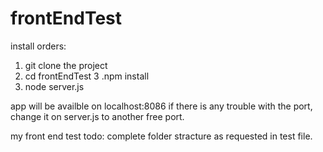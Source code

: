 # frontEndTest
install orders:
1. git clone the project
2. cd frontEndTest
3 .npm install
4. node server.js

app will be availble on localhost:8086
if there is any trouble with the port, change it on server.js to another free port.


my front end test
todo:
complete folder stracture as requested in test file.
